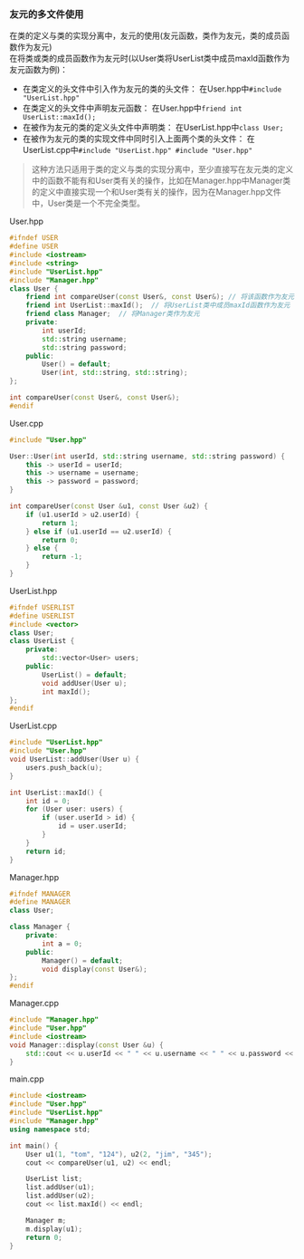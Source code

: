 ### 友元的多文件使用
在类的定义与类的实现分离中，友元的使用(友元函数，类作为友元，类的成员函数作为友元)    
在将类或类的成员函数作为友元时(以User类将UserList类中成员maxId函数作为友元函数为例)：  
* 在类定义的头文件中引入作为友元的类的头文件： 在User.hpp中`#include "UserList.hpp"`
* 在类定义的头文件中声明友元函数： 在User.hpp中`friend int UserList::maxId();`
* 在被作为友元的类的定义头文件中声明类： 在UserList.hpp中`class User;`
* 在被作为友元的类的实现文件中同时引入上面两个类的头文件： 在UserList.cpp中`#include "UserList.hpp" #include "User.hpp"` 

> 这种方法只适用于类的定义与类的实现分离中，至少直接写在友元类的定义中的函数不能有和User类有关的操作，比如在Manager.hpp中Manager类的定义中直接实现一个和User类有关的操作，因为在Manager.hpp文件中，User类是一个不完全类型。

User.hpp
```C++
#ifndef USER
#define USER
#include <iostream>
#include <string>
#include "UserList.hpp"
#include "Manager.hpp"
class User {
    friend int compareUser(const User&, const User&); // 将该函数作为友元
    friend int UserList::maxId();  // 将UserList类中成员maxId函数作为友元
    friend class Manager;  // 将Manager类作为友元
    private:
        int userId;
        std::string username;
        std::string password;
    public:
        User() = default;
        User(int, std::string, std::string);
};

int compareUser(const User&, const User&);
#endif
```
User.cpp
```C++
#include "User.hpp"

User::User(int userId, std::string username, std::string password) {
    this -> userId = userId;
    this -> username = username;
    this -> password = password;
}

int compareUser(const User &u1, const User &u2) {
    if (u1.userId > u2.userId) {
        return 1;
    } else if (u1.userId == u2.userId) {
        return 0;
    } else {
        return -1;
    }
}
```
UserList.hpp
```C++
#ifndef USERLIST
#define USERLIST
#include <vector>
class User;
class UserList {
    private:
        std::vector<User> users;
    public:
        UserList() = default;
        void addUser(User u);
        int maxId();
};
#endif
```
UserList.cpp
```C++
#include "UserList.hpp"
#include "User.hpp"
void UserList::addUser(User u) {
    users.push_back(u);
}

int UserList::maxId() {
    int id = 0;
    for (User user: users) {
        if (user.userId > id) {
            id = user.userId;
        }
    }
    return id;
}
```
Manager.hpp
```C++
#ifndef MANAGER
#define MANAGER
class User;

class Manager {
    private:
        int a = 0;
    public:
        Manager() = default;
        void display(const User&);
};
#endif
```
Manager.cpp
```C++
#include "Manager.hpp"
#include "User.hpp"
#include <iostream>
void Manager::display(const User &u) {
    std::cout << u.userId << " " << u.username << " " << u.password << std::endl;
}
```
main.cpp
```C++
#include <iostream>
#include "User.hpp"
#include "UserList.hpp"
#include "Manager.hpp"
using namespace std;

int main() {
    User u1(1, "tom", "124"), u2(2, "jim", "345");
    cout << compareUser(u1, u2) << endl;

    UserList list;
    list.addUser(u1);
    list.addUser(u2);
    cout << list.maxId() << endl;

    Manager m;
    m.display(u1);
    return 0;
}
```